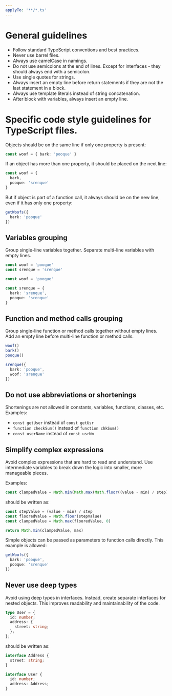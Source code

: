 ```yaml
---
applyTo: '**/*.ts'
---
```


# General guidelines

- Follow standard TypeScript conventions and best practices.
- Never use barrel files.
- Always use camelCase in namings.
- Do not use semicolons at the end of lines. Except for interfaces - they should always end with a semicolon.
- Use single quotes for strings.
- Always insert an empty line before return statements if they are not the last statement in a block.
- Always use template literals instead of string concatenation.
- After block with variables, always insert an empty line.

# Specific code style guidelines for TypeScript files.

Objects should be on the same line if only one property is present:

```ts
const woof = { bark: 'pooque' }
```

If an object has more than one property, it should be placed on the next line:

```ts
const woof = {
  bark,
  pooque: 'srenque'
}
```

But if object is part of a function call, it always should be on the new line, even if it has only one property:

```ts
getWoofs({
  bark: 'pooque'
})
```

## Variables grouping

Group single-line variables together. Separate multi-line variables with empty lines.

```ts
const woof = 'pooque'
const srenque = 'srenque'
```

```ts
const woof = 'pooque'

const srenque = {
  bark: 'srenque',
  pooque: 'srenque'
}
```

## Function and method calls grouping

Group single-line function or method calls together without empty lines.
Add an empty line before multi-line function or method calls.

```ts
woof()
bark()
pooque()

srenque({
  bark: 'pooque',
  woof: 'srenque'
})
```

## Do not use abbreviations or shortenings

Shortenings are not allowed in constants, variables, functions, classes, etc. Examples:

- `const getUser` instead of `const getUsr`
- `function checkSum()` instead of `function chkSum()`
- `const userName` instead of `const usrNm`


## Simplify complex expressions

Avoid complex expressions that are hard to read and understand. Use intermediate variables to break down the logic into smaller, more manageable pieces.

Examples:

```ts
const clampedValue = Math.min(Math.max(Math.floor((value - min) / step), 0), max)
```

should be written as:

```ts
const stepValue = (value - min) / step
const flooredValue = Math.floor(stepValue)
const clampedValue = Math.max(flooredValue, 0)

return Math.min(clampedValue, max)
```

Simple objects can be passed as parameters to function calls directly. This example is allowed:

```ts
getWoofs({
  bark: 'pooque',
  pooque: 'srenque'
})
```

## Never use deep types

Avoid using deep types in interfaces. Instead, create separate interfaces for nested objects. This improves readability and maintainability of the code.

```ts
type User = {
  id: number;
  address: {
    street: string;
  };
};
```

should be written as:

```ts
interface Address {
  street: string;
}

interface User {
  id: number;
  address: Address;
}
```
